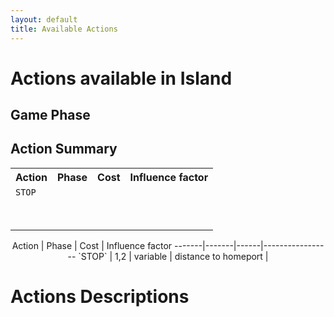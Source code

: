 ```yaml
---
layout: default
title: Available Actions
---
```


# Actions available in Island

## Game Phase

## Action Summary

<div align="center">
	<table>
		<tr><th>Action</th><th>Phase</th><th>Cost</th><th>Influence factor</th></tr>
		<tr><td><code>STOP</code></td></tr>
		<tr><td></td></tr>
		<tr><td></td></tr>
		<tr><td></td></tr>
		<tr><td></td></tr>
		<tr><td></td></tr>
		<tr><td></td></tr>
		<tr><td></td></tr>
		<tr><td></td></tr>
	</table>
Action | Phase | Cost | Influence factor
-------|-------|------|-----------------
`STOP` | 1,2   | variable | distance to homeport
 |  

</div>

# Actions Descriptions
